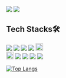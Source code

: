 <div>
  <div>
    <img src="https://capsule-render.vercel.app/api?type=waving&color=9be9a8&height=150&section=header&text=songsaemi&fontSize=70" />
    <img src="https://capsule-render.vercel.app/api?type=waving&color=9be9a8&height=150&section=footer" />
 </div>
<h2>Tech Stacks🛠</h2>
<div>
  <img src="https://img.shields.io/badge/HTML-E34F26?style=flat-square&logo=HTML5&logoColor=white"/></a>
  <img src="https://img.shields.io/badge/CSS-1572B6?style=flat-square&logo=CSS3&logoColor=white"/></a>
  <img src="https://img.shields.io/badge/JavaScript-F7DF1E?style=flat-square&logo=JavaScript&logoColor=black"/></a>
  <img src="https://img.shields.io/badge/Java-007396?style=flat-square&logo=Java&logoColor=white"/></a>
  <img src="https://img.shields.io/badge/json-%23000000.svg?&style=for-the-badge&logo=json&logoColor=white" height="20" />
  <br>
  <img src="https://img.shields.io/badge/bootstrap-%237952B3.svg?&style=for-the-badge&logo=bootstrap&logoColor=white" height="20" />
  <img src="https://img.shields.io/badge/JSP-FF3300?style=flat-square&logo=Java&logoColor=white"/></a>
  <img src="https://img.shields.io/badge/Spring-6DB33F?style=flat-square&logo=Spring&logoColor=white"/></a>
  <img src="https://img.shields.io/badge/Spring Boot-6DB33F?style=flat-square&logo=SpringBoot&logoColor=white"/></a>
  <img src="https://img.shields.io/badge/MySQL-4479A1?style=flat-square&logo=MySQL&logoColor=white"/></a>
</div>

[![Top Langs](https://github-readme-stats.vercel.app/api/top-langs/?username=sam0814)](https://github.com/anuraghazra/github-readme-stats)
